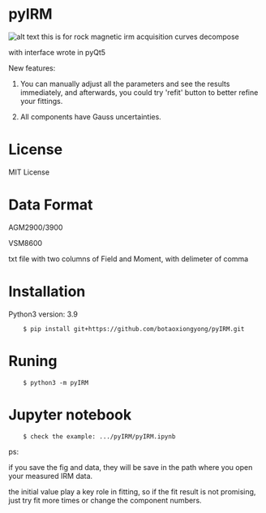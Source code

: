 # pyIRM
![alt text](https://github.com/botaoxiongyong/pyIRM/blob/master/example/py_irm_gui.png)
this is for rock magnetic irm acquisition curves decompose


with interface wrote in pyQt5

New features:

1. You can manually adjust all the parameters and see the results immediately, and afterwards, you could try 'refit' button to better refine your fittings.

2. All components have Gauss uncertainties.

# License
MIT License

# Data Format
AGM2900/3900

VSM8600

txt file with two columns of Field and Moment, with delimeter of comma

# Installation
Python3 version: 3.9

        $ pip install git+https://github.com/botaoxiongyong/pyIRM.git

# Runing
        $ python3 -m pyIRM

# Jupyter notebook
        $ check the example: .../pyIRM/pyIRM.ipynb

ps:

if you save the fig and data, they will be save in the path where you open your measured IRM data.

the initial value play a key role in fitting, so if the fit result is not promising, just try fit more times or change the component numbers.
